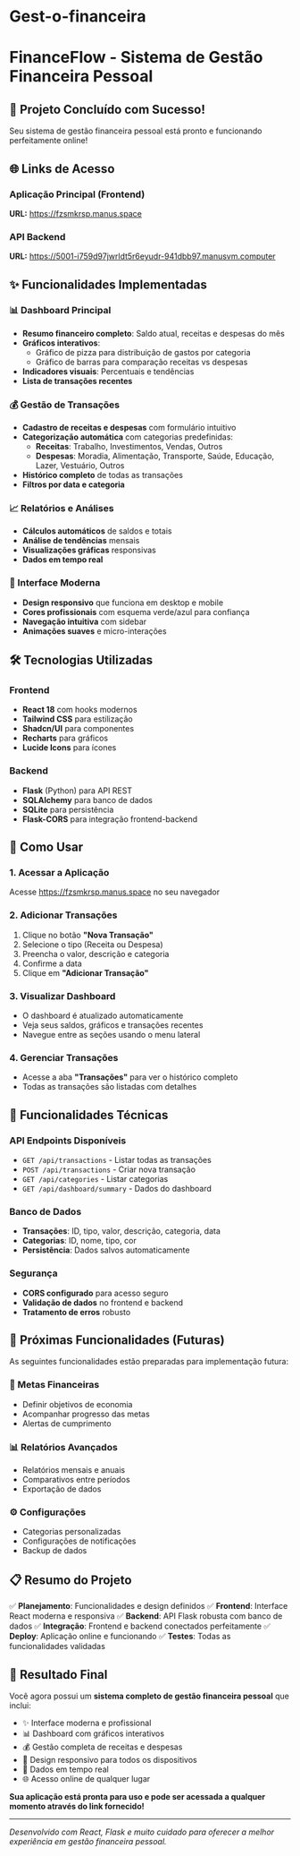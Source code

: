 # Gest-o-financeira

# FinanceFlow - Sistema de Gestão Financeira Pessoal

## 🎉 Projeto Concluído com Sucesso!

Seu sistema de gestão financeira pessoal está pronto e funcionando perfeitamente online!

## 🌐 Links de Acesso

### **Aplicação Principal (Frontend)**
**URL:** https://fzsmkrsp.manus.space

### **API Backend**
**URL:** https://5001-i759d97jwrldt5r6eyudr-941dbb97.manusvm.computer

## ✨ Funcionalidades Implementadas

### 📊 Dashboard Principal
- **Resumo financeiro completo**: Saldo atual, receitas e despesas do mês
- **Gráficos interativos**:
  - Gráfico de pizza para distribuição de gastos por categoria
  - Gráfico de barras para comparação receitas vs despesas
- **Indicadores visuais**: Percentuais e tendências
- **Lista de transações recentes**

### 💰 Gestão de Transações
- **Cadastro de receitas e despesas** com formulário intuitivo
- **Categorização automática** com categorias predefinidas:
  - **Receitas**: Trabalho, Investimentos, Vendas, Outros
  - **Despesas**: Moradia, Alimentação, Transporte, Saúde, Educação, Lazer, Vestuário, Outros
- **Histórico completo** de todas as transações
- **Filtros por data e categoria**

### 📈 Relatórios e Análises
- **Cálculos automáticos** de saldos e totais
- **Análise de tendências** mensais
- **Visualizações gráficas** responsivas
- **Dados em tempo real**

### 🎨 Interface Moderna
- **Design responsivo** que funciona em desktop e mobile
- **Cores profissionais** com esquema verde/azul para confiança
- **Navegação intuitiva** com sidebar
- **Animações suaves** e micro-interações

## 🛠️ Tecnologias Utilizadas

### Frontend
- **React 18** com hooks modernos
- **Tailwind CSS** para estilização
- **Shadcn/UI** para componentes
- **Recharts** para gráficos
- **Lucide Icons** para ícones

### Backend
- **Flask** (Python) para API REST
- **SQLAlchemy** para banco de dados
- **SQLite** para persistência
- **Flask-CORS** para integração frontend-backend

## 📱 Como Usar

### 1. Acessar a Aplicação
Acesse https://fzsmkrsp.manus.space no seu navegador

### 2. Adicionar Transações
1. Clique no botão **"Nova Transação"**
2. Selecione o tipo (Receita ou Despesa)
3. Preencha o valor, descrição e categoria
4. Confirme a data
5. Clique em **"Adicionar Transação"**

### 3. Visualizar Dashboard
- O dashboard é atualizado automaticamente
- Veja seus saldos, gráficos e transações recentes
- Navegue entre as seções usando o menu lateral

### 4. Gerenciar Transações
- Acesse a aba **"Transações"** para ver o histórico completo
- Todas as transações são listadas com detalhes

## 🔧 Funcionalidades Técnicas

### API Endpoints Disponíveis
- `GET /api/transactions` - Listar todas as transações
- `POST /api/transactions` - Criar nova transação
- `GET /api/categories` - Listar categorias
- `GET /api/dashboard/summary` - Dados do dashboard

### Banco de Dados
- **Transações**: ID, tipo, valor, descrição, categoria, data
- **Categorias**: ID, nome, tipo, cor
- **Persistência**: Dados salvos automaticamente

### Segurança
- **CORS configurado** para acesso seguro
- **Validação de dados** no frontend e backend
- **Tratamento de erros** robusto

## 🚀 Próximas Funcionalidades (Futuras)

As seguintes funcionalidades estão preparadas para implementação futura:

### 🎯 Metas Financeiras
- Definir objetivos de economia
- Acompanhar progresso das metas
- Alertas de cumprimento

### 📊 Relatórios Avançados
- Relatórios mensais e anuais
- Comparativos entre períodos
- Exportação de dados

### ⚙️ Configurações
- Categorias personalizadas
- Configurações de notificações
- Backup de dados

## 📋 Resumo do Projeto

✅ **Planejamento**: Funcionalidades e design definidos
✅ **Frontend**: Interface React moderna e responsiva
✅ **Backend**: API Flask robusta com banco de dados
✅ **Integração**: Frontend e backend conectados perfeitamente
✅ **Deploy**: Aplicação online e funcionando
✅ **Testes**: Todas as funcionalidades validadas

## 🎊 Resultado Final

Você agora possui um **sistema completo de gestão financeira pessoal** que inclui:

- ✨ Interface moderna e profissional
- 📊 Dashboard com gráficos interativos
- 💰 Gestão completa de receitas e despesas
- 📱 Design responsivo para todos os dispositivos
- 🔄 Dados em tempo real
- 🌐 Acesso online de qualquer lugar

**Sua aplicação está pronta para uso e pode ser acessada a qualquer momento através do link fornecido!**

---

*Desenvolvido com React, Flask e muito cuidado para oferecer a melhor experiência em gestão financeira pessoal.*

